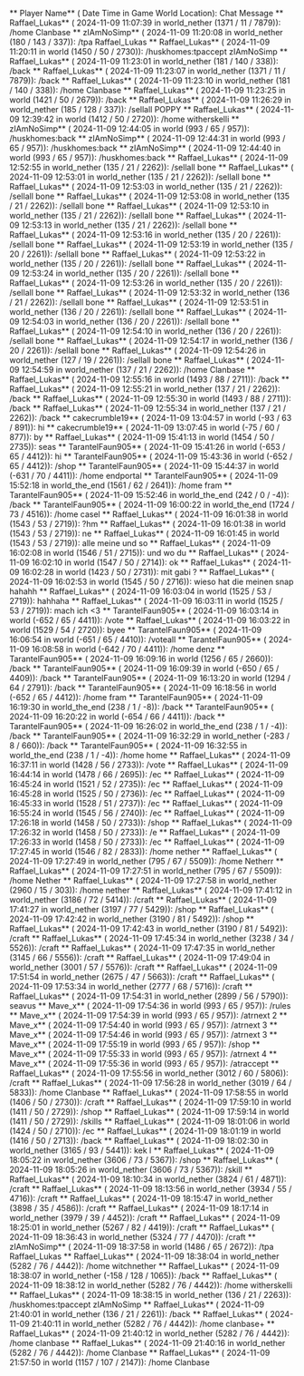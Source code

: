 ** Player Name** ( Date  Time in  Game World Location):  Chat Message
** Raffael_Lukas** ( 2024-11-09  11:07:39 in  world_nether (1371 / 11 / 7879)): /home Clanbase
** zIAmNoSimp** ( 2024-11-09  11:20:08 in  world_nether (180 / 143 / 337)): /tpa Raffael_Lukas
** Raffael_Lukas** ( 2024-11-09  11:20:11 in  world (1450 / 50 / 2730)): /huskhomes:tpaccept zIAmNoSimp
** Raffael_Lukas** ( 2024-11-09  11:23:01 in  world_nether (181 / 140 / 338)): /back
** Raffael_Lukas** ( 2024-11-09  11:23:07 in  world_nether (1371 / 11 / 7879)): /back
** Raffael_Lukas** ( 2024-11-09  11:23:10 in  world_nether (181 / 140 / 338)): /home Clanbase
** Raffael_Lukas** ( 2024-11-09  11:23:25 in  world (1421 / 50 / 2679)): /back
** Raffael_Lukas** ( 2024-11-09  11:26:29 in  world_nether (185 / 128 / 337)): /sellall POPPY
** Raffael_Lukas** ( 2024-11-09  12:39:42 in  world (1412 / 50 / 2720)): /home witherskelli
** zIAmNoSimp** ( 2024-11-09  12:44:05 in  world (993 / 65 / 957)): /huskhomes:back
** zIAmNoSimp** ( 2024-11-09  12:44:31 in  world (993 / 65 / 957)): /huskhomes:back
** zIAmNoSimp** ( 2024-11-09  12:44:40 in  world (993 / 65 / 957)): /huskhomes:back
** Raffael_Lukas** ( 2024-11-09  12:52:55 in  world_nether (135 / 21 / 2262)): /sellall bone
** Raffael_Lukas** ( 2024-11-09  12:53:01 in  world_nether (135 / 21 / 2262)): /sellall bone
** Raffael_Lukas** ( 2024-11-09  12:53:03 in  world_nether (135 / 21 / 2262)): /sellall bone
** Raffael_Lukas** ( 2024-11-09  12:53:08 in  world_nether (135 / 21 / 2262)): /sellall bone
** Raffael_Lukas** ( 2024-11-09  12:53:10 in  world_nether (135 / 21 / 2262)): /sellall bone
** Raffael_Lukas** ( 2024-11-09  12:53:13 in  world_nether (135 / 21 / 2262)): /sellall bone
** Raffael_Lukas** ( 2024-11-09  12:53:16 in  world_nether (135 / 20 / 2261)): /sellall bone
** Raffael_Lukas** ( 2024-11-09  12:53:19 in  world_nether (135 / 20 / 2261)): /sellall bone
** Raffael_Lukas** ( 2024-11-09  12:53:22 in  world_nether (135 / 20 / 2261)): /sellall bone
** Raffael_Lukas** ( 2024-11-09  12:53:24 in  world_nether (135 / 20 / 2261)): /sellall bone
** Raffael_Lukas** ( 2024-11-09  12:53:26 in  world_nether (135 / 20 / 2261)): /sellall bone
** Raffael_Lukas** ( 2024-11-09  12:53:32 in  world_nether (136 / 21 / 2262)): /sellall bone
** Raffael_Lukas** ( 2024-11-09  12:53:51 in  world_nether (136 / 20 / 2261)): /sellall bone
** Raffael_Lukas** ( 2024-11-09  12:54:03 in  world_nether (136 / 20 / 2261)): /sellall bone
** Raffael_Lukas** ( 2024-11-09  12:54:10 in  world_nether (136 / 20 / 2261)): /sellall bone
** Raffael_Lukas** ( 2024-11-09  12:54:17 in  world_nether (136 / 20 / 2261)): /sellall bone
** Raffael_Lukas** ( 2024-11-09  12:54:26 in  world_nether (127 / 19 / 2261)): /sellall bone
** Raffael_Lukas** ( 2024-11-09  12:54:59 in  world_nether (137 / 21 / 2262)): /home Clanbase
** Raffael_Lukas** ( 2024-11-09  12:55:16 in  world (1493 / 88 / 2711)): /back
** Raffael_Lukas** ( 2024-11-09  12:55:21 in  world_nether (137 / 21 / 2262)): /back
** Raffael_Lukas** ( 2024-11-09  12:55:30 in  world (1493 / 88 / 2711)): /back
** Raffael_Lukas** ( 2024-11-09  12:55:34 in  world_nether (137 / 21 / 2262)): /back
** cakecrumble19** ( 2024-11-09  13:04:57 in  world (-93 / 63 / 891)): hi
** cakecrumble19** ( 2024-11-09  13:07:45 in  world (-75 / 60 / 877)): by
** Raffael_Lukas** ( 2024-11-09  15:41:13 in  world (1454 / 50 / 2735)): seas
** TarantelFaun905** ( 2024-11-09  15:41:26 in  world (-653 / 65 / 4412)): hi
** TarantelFaun905** ( 2024-11-09  15:43:36 in  world (-652 / 65 / 4412)): /shop
** TarantelFaun905** ( 2024-11-09  15:44:37 in  world (-631 / 70 / 4411)): /home endportal
** TarantelFaun905** ( 2024-11-09  15:52:18 in  world_the_end (1561 / 62 / 2641)): /home fram
** TarantelFaun905** ( 2024-11-09  15:52:46 in  world_the_end (242 / 0 / -4)): /back
** TarantelFaun905** ( 2024-11-09  16:00:22 in  world_the_end (1724 / 73 / 4516)): /home casel
** Raffael_Lukas** ( 2024-11-09  16:01:38 in  world (1543 / 53 / 2719)): ?hm
** Raffael_Lukas** ( 2024-11-09  16:01:38 in  world (1543 / 53 / 2719)): ne
** Raffael_Lukas** ( 2024-11-09  16:01:45 in  world (1543 / 53 / 2719)): alle meine und so
** Raffael_Lukas** ( 2024-11-09  16:02:08 in  world (1546 / 51 / 2715)): und wo du
** Raffael_Lukas** ( 2024-11-09  16:02:10 in  world (1547 / 50 / 2714)): ok
** Raffael_Lukas** ( 2024-11-09  16:02:28 in  world (1423 / 50 / 2731)): mit gabi ?
** Raffael_Lukas** ( 2024-11-09  16:02:53 in  world (1545 / 50 / 2716)): wieso hat die meinen snap hahahh
** Raffael_Lukas** ( 2024-11-09  16:03:04 in  world (1525 / 53 / 2719)): hahhaha
** Raffael_Lukas** ( 2024-11-09  16:03:11 in  world (1525 / 53 / 2719)): mach ich <3
** TarantelFaun905** ( 2024-11-09  16:03:14 in  world (-652 / 65 / 4411)): /vote
** Raffael_Lukas** ( 2024-11-09  16:03:22 in  world (1529 / 54 / 2720)): byee
** TarantelFaun905** ( 2024-11-09  16:06:54 in  world (-651 / 65 / 4410)): /voteall
** TarantelFaun905** ( 2024-11-09  16:08:58 in  world (-642 / 70 / 4411)): /home denz
** TarantelFaun905** ( 2024-11-09  16:09:16 in  world (1256 / 65 / 2660)): /back
** TarantelFaun905** ( 2024-11-09  16:09:39 in  world (-650 / 65 / 4409)): /back
** TarantelFaun905** ( 2024-11-09  16:13:20 in  world (1294 / 64 / 2791)): /back
** TarantelFaun905** ( 2024-11-09  16:18:56 in  world (-652 / 65 / 4412)): /home fram
** TarantelFaun905** ( 2024-11-09  16:19:30 in  world_the_end (238 / 1 / -8)): /back
** TarantelFaun905** ( 2024-11-09  16:20:22 in  world (-654 / 66 / 4411)): /back
** TarantelFaun905** ( 2024-11-09  16:26:02 in  world_the_end (238 / 1 / -4)): /back
** TarantelFaun905** ( 2024-11-09  16:32:29 in  world_nether (-283 / 8 / 660)): /back
** TarantelFaun905** ( 2024-11-09  16:32:55 in  world_the_end (238 / 1 / -4)): /home home
** Raffael_Lukas** ( 2024-11-09  16:37:11 in  world (1428 / 56 / 2733)): /vote
** Raffael_Lukas** ( 2024-11-09  16:44:14 in  world (1478 / 66 / 2695)): /ec
** Raffael_Lukas** ( 2024-11-09  16:45:24 in  world (1521 / 52 / 2735)): /ec
** Raffael_Lukas** ( 2024-11-09  16:45:28 in  world (1525 / 50 / 2736)): /ec
** Raffael_Lukas** ( 2024-11-09  16:45:33 in  world (1528 / 51 / 2737)): /ec
** Raffael_Lukas** ( 2024-11-09  16:55:24 in  world (1545 / 56 / 2740)): /ec
** Raffael_Lukas** ( 2024-11-09  17:26:18 in  world (1458 / 50 / 2733)): /shop
** Raffael_Lukas** ( 2024-11-09  17:26:32 in  world (1458 / 50 / 2733)): /e
** Raffael_Lukas** ( 2024-11-09  17:26:33 in  world (1458 / 50 / 2733)): /ec
** Raffael_Lukas** ( 2024-11-09  17:27:45 in  world (1546 / 82 / 2833)): /home nether
** Raffael_Lukas** ( 2024-11-09  17:27:49 in  world_nether (795 / 67 / 5509)): /home Netherr
** Raffael_Lukas** ( 2024-11-09  17:27:51 in  world_nether (795 / 67 / 5509)): /home Nether
** Raffael_Lukas** ( 2024-11-09  17:27:58 in  world_nether (2960 / 15 / 303)): /home nether
** Raffael_Lukas** ( 2024-11-09  17:41:12 in  world_nether (3186 / 72 / 5414)): /craft
** Raffael_Lukas** ( 2024-11-09  17:41:27 in  world_nether (3197 / 77 / 5429)): /shop
** Raffael_Lukas** ( 2024-11-09  17:42:42 in  world_nether (3190 / 81 / 5492)): /shop
** Raffael_Lukas** ( 2024-11-09  17:42:43 in  world_nether (3190 / 81 / 5492)): /craft
** Raffael_Lukas** ( 2024-11-09  17:45:34 in  world_nether (3238 / 34 / 5526)): /craft
** Raffael_Lukas** ( 2024-11-09  17:47:35 in  world_nether (3145 / 66 / 5556)): /craft
** Raffael_Lukas** ( 2024-11-09  17:49:04 in  world_nether (3001 / 57 / 5576)): /craft
** Raffael_Lukas** ( 2024-11-09  17:51:54 in  world_nether (2675 / 47 / 5663)): /craft
** Raffael_Lukas** ( 2024-11-09  17:53:34 in  world_nether (2777 / 68 / 5716)): /craft
** Raffael_Lukas** ( 2024-11-09  17:54:31 in  world_nether (2899 / 56 / 5790)): seavus
** Mave_x** ( 2024-11-09  17:54:36 in  world (993 / 65 / 957)): /rules
** Mave_x** ( 2024-11-09  17:54:39 in  world (993 / 65 / 957)): /atrnext 2
** Mave_x** ( 2024-11-09  17:54:40 in  world (993 / 65 / 957)): /atrnext 3
** Mave_x** ( 2024-11-09  17:54:46 in  world (993 / 65 / 957)): /atrnext 3
** Mave_x** ( 2024-11-09  17:55:19 in  world (993 / 65 / 957)): /shop
** Mave_x** ( 2024-11-09  17:55:33 in  world (993 / 65 / 957)): /atrnext 4
** Mave_x** ( 2024-11-09  17:55:36 in  world (993 / 65 / 957)): /atraccept
** Raffael_Lukas** ( 2024-11-09  17:55:56 in  world_nether (3012 / 60 / 5806)): /craft
** Raffael_Lukas** ( 2024-11-09  17:56:28 in  world_nether (3019 / 64 / 5833)): /home Clanbase
** Raffael_Lukas** ( 2024-11-09  17:58:55 in  world (1406 / 50 / 2730)): /craft
** Raffael_Lukas** ( 2024-11-09  17:59:10 in  world (1411 / 50 / 2729)): /shop
** Raffael_Lukas** ( 2024-11-09  17:59:14 in  world (1411 / 50 / 2729)): /skills
** Raffael_Lukas** ( 2024-11-09  18:01:06 in  world (1424 / 50 / 2710)): /ec
** Raffael_Lukas** ( 2024-11-09  18:01:19 in  world (1416 / 50 / 2713)): /back
** Raffael_Lukas** ( 2024-11-09  18:02:30 in  world_nether (3165 / 93 / 5441)): kek l
** Raffael_Lukas** ( 2024-11-09  18:05:22 in  world_nether (3606 / 73 / 5367)): /shop
** Raffael_Lukas** ( 2024-11-09  18:05:26 in  world_nether (3606 / 73 / 5367)): /skill
** Raffael_Lukas** ( 2024-11-09  18:10:34 in  world_nether (3824 / 61 / 4871)): /craft
** Raffael_Lukas** ( 2024-11-09  18:13:56 in  world_nether (3934 / 55 / 4716)): /craft
** Raffael_Lukas** ( 2024-11-09  18:15:47 in  world_nether (3898 / 35 / 4586)): /craft
** Raffael_Lukas** ( 2024-11-09  18:17:14 in  world_nether (3979 / 39 / 4452)): /craft
** Raffael_Lukas** ( 2024-11-09  18:25:01 in  world_nether (5267 / 82 / 4419)): /craft
** Raffael_Lukas** ( 2024-11-09  18:36:43 in  world_nether (5324 / 77 / 4470)): /craft
** zIAmNoSimp** ( 2024-11-09  18:37:58 in  world (1486 / 65 / 2672)): /tpa Raffael_Lukas
** Raffael_Lukas** ( 2024-11-09  18:38:04 in  world_nether (5282 / 76 / 4442)): /home witchnether
** Raffael_Lukas** ( 2024-11-09  18:38:07 in  world_nether (-158 / 128 / 1065)): /back
** Raffael_Lukas** ( 2024-11-09  18:38:12 in  world_nether (5282 / 76 / 4442)): /home witherskelli
** Raffael_Lukas** ( 2024-11-09  18:38:15 in  world_nether (136 / 21 / 2263)): /huskhomes:tpaccept zIAmNoSimp
** Raffael_Lukas** ( 2024-11-09  21:40:01 in  world_nether (136 / 21 / 2261)): /back
** Raffael_Lukas** ( 2024-11-09  21:40:11 in  world_nether (5282 / 76 / 4442)): /home clanbase+
** Raffael_Lukas** ( 2024-11-09  21:40:12 in  world_nether (5282 / 76 / 4442)): /home clanbase
** Raffael_Lukas** ( 2024-11-09  21:40:16 in  world_nether (5282 / 76 / 4442)): /home Clanbase
** Raffael_Lukas** ( 2024-11-09  21:57:50 in  world (1157 / 107 / 2147)): /home Clanbase

